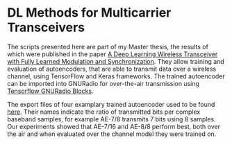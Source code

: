 # DL Methods for Multicarrier Transceivers

The scripts presented here are part of my Master thesis, the results of which
were published in the paper [A Deep Learning Wireless Transceiver with Fully
Learned Modulation and 
Synchronization](https://ieeexplore.ieee.org/abstract/document/8757051). 
They allow training and evaluation of autoencoders, that are able to transmit
data over a wireless channel, using TensorFlow and Keras frameworks. The trained
autoencoder can be imported into GNURadio for over-the-air transmission using 
[Tensorflow GNURadio Blocks](https://github.com/lengerke/gr-tensorflow_cc).

The export files of four examplary trained autoencoder used to be found 
[here](https://cloud.ti.rwth-aachen.de/index.php/s/P4bADCELmJKba6N). Their names
indicate the ratio of transmitted bits per complex baseband samples, for example
AE-7/8 transmits 7 bits using 8 samples. Our experiments showed that AE-7/16 and
AE-8/8 perform best, both over the air and when evaluated over the channel model 
they were trained on.
